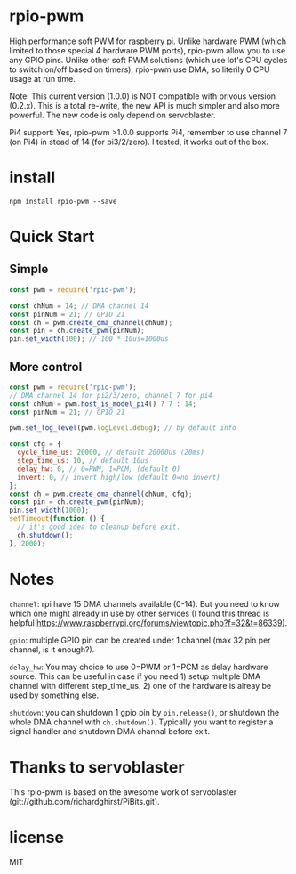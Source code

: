 # rpio-pwm
High performance soft PWM for raspberry pi. Unlike hardware PWM (which limited to those special 4 hardware PWM ports), rpio-pwm allow you to use any GPIO pins. Unlike other soft PWM solutions (which use lot's CPU cycles to switch on/off based on timers), rpio-pwm use DMA, so literily 0 CPU usage at run time.

Note: This current version (1.0.0) is NOT compatible with privous version (0.2.x). This is a total re-write, the new API is much simpler and also more powerful. The new code is only depend on servoblaster.

Pi4 support: Yes, rpio-pwm >1.0.0 supports Pi4, remember to use channel 7 (on Pi4) in stead of 14 (for pi3/2/zero). I tested, it works out of the box.

# install

```
npm install rpio-pwm --save
```

# Quick Start 
## Simple 
``` js
const pwm = require('rpio-pwm');

const chNum = 14; // DMA channel 14
const pinNum = 21; // GPIO 21
const ch = pwm.create_dma_channel(chNum);
const pin = ch.create_pwm(pinNum);
pin.set_width(100); // 100 * 10us=1000us
```

## More control

``` js
const pwm = require('rpio-pwm');
// DMA channel 14 for pi2/3/zero, channel 7 for pi4
const chNum = pwm.host_is_model_pi4() ? 7 : 14;
const pinNum = 21; // GPIO 21

pwm.set_log_level(pwm.logLevel.debug); // by default info

const cfg = {
  cycle_time_us: 20000, // default 20000us (20ms)
  step_time_us: 10, // default 10us
  delay_hw: 0, // 0=PWM, 1=PCM, (default 0)
  invert: 0, // invert high/low (default 0=no invert)
};
const ch = pwm.create_dma_channel(chNum, cfg);
const pin = ch.create_pwm(pinNum);
pin.set_width(1000);
setTimeout(function () {
  // it's good idea to cleanup before exit.
  ch.shutdown();
}, 2000);
```

# Notes

`channel`: rpi have 15 DMA channels available (0-14). But you need to know which one might already in use by other services (I found this thread is helpful https://www.raspberrypi.org/forums/viewtopic.php?f=32&t=86339).

`gpio`: multiple GPIO pin can be created under 1 channel (max 32 pin per channel, is it enough?).

`delay_hw`: You may choice to use 0=PWM or 1=PCM as delay hardware source. This can be useful in case if you need 1) setup multiple DMA channel with different step_time_us. 2) one of the hardware is alreay be used by something else. 

`shutdown`: you can shutdown 1 gpio pin by `pin.release()`, or shutdown the whole DMA channel with `ch.shutdown()`. Typically you want to register a signal handler and shutdown DMA channal before exit.

# Thanks to servoblaster
This rpio-pwm is based on the awesome work of servoblaster (git://github.com/richardghirst/PiBits.git).

# license

MIT
